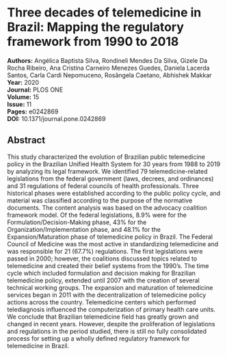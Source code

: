 # Three decades of telemedicine in Brazil: Mapping the regulatory framework from 1990 to 2018

**Authors:** Angélica Baptista Silva, Rondineli Mendes Da Silva, Gizele Da Rocha Ribeiro, Ana Cristina Carneiro Menezes Guedes, Daniela Lacerda Santos, Carla Cardi Nepomuceno, Rosângela Caetano, Abhishek Makkar  
**Year:** 2020  
**Journal:** PLOS ONE  
**Volume:** 15  
**Issue:** 11  
**Pages:** e0242869  
**DOI:** 10.1371/journal.pone.0242869  

## Abstract
This study characterized the evolution of Brazilian public telemedicine policy in the Brazilian Unified Health System for 30 years from 1988 to 2019 by analyzing its legal framework. We identified 79 telemedicine-related legislations from the federal government (laws, decrees, and ordinances) and 31 regulations of federal councils of health professionals. Three historical phases were established according to the public policy cycle, and material was classified according to the purpose of the normative documents. The content analysis was based on the advocacy coalition framework model. Of the federal legislations, 8.9% were for the Formulation/Decision-Making phase, 43% for the Organization/Implementation phase, and 48.1% for the Expansion/Maturation phase of telemedicine policy in Brazil. The Federal Council of Medicine was the most active in standardizing telemedicine and was responsible for 21 (67.7%) regulations. The first legislations were passed in 2000; however, the coalitions discussed topics related to telemedicine and created their belief systems from the 1990’s. The time cycle which included formulation and decision making for Brazilian telemedicine policy, extended until 2007 with the creation of several technical working groups. The expansion and maturation of telemedicine services began in 2011 with the decentralization of telemedicine policy actions across the country. Telemedicine centers which performed telediagnosis influenced the computerization of primary health care units. We conclude that Brazilian telemedicine field has greatly grown and changed in recent years. However, despite the proliferation of legislations and regulations in the period studied, there is still no fully consolidated process for setting up a wholly defined regulatory framework for telemedicine in Brazil.

